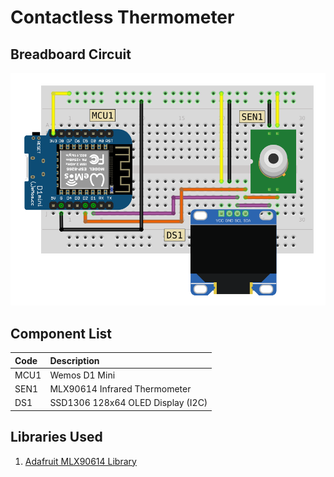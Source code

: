 # Contactless Thermometer

## Breadboard Circuit
![Breadboard Circuit](./breadboard_circuit.png)

## Component List

|Code|Description|
|:--|:--|
|MCU1|Wemos D1 Mini|
|SEN1|MLX90614 Infrared Thermometer|
|DS1|SSD1306 128x64 OLED Display (I2C)|

## Libraries Used

1. [Adafruit MLX90614 Library](https://github.com/adafruit/Adafruit-MLX90614-Library)
